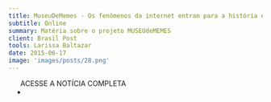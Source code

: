 ```yaml
---
title: MuseuDeMemes - Os fenômenos da internet entram para a história e viram objeto de estudo aprofundado neste projeto
subtitle: Online
summary: Matéria sobre o projeto MUSEUdeMEMES
client: Brasil Post
tools: Larissa Baltazar
date: 2015-06-17
image: 'images/posts/28.png'
---
```




<div class="post__share"><ul class="share__list list-reset">ACESSE A NOTÍCIA COMPLETA<li class="share__item" style="margin-left: 10px"><a class="share__link share__facebook" style="background: #fa5657" href="http://www.brasilpost.com.br/2015/06/17/museu-de-memes_n_7603866.html?utm_hp_ref=brazil&ir=Brazil&utm_source=dlvr.it&utm_medium=twitter" 
onclick=window.open(this.href, 'pop-up', 'left=20,top=20,width=500,height=500,toolbar=1,resizable=0'); return false;" title="Link" rel="nofollow"><i class="fa-solid fa-link"></i></a></li></ul></div>
<!-- <div class="gallery-box"><div class="gallery"><img src="/clipping/images/example-1.jpg" loading="lazy" alt="Project"><img src="/clipping/images/example-2.jpg" loading="lazy" alt="Project"></div><em>Gallery / <a href="https://www.freepik.com/" target="_blank">Freepic</a></em></div> -->